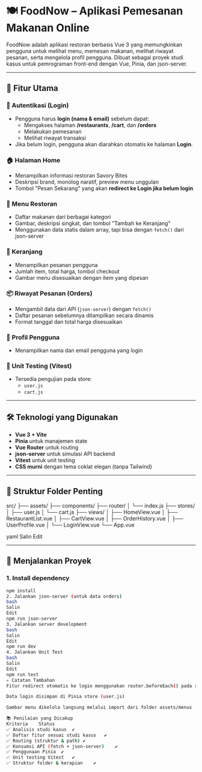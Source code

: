 # 🍽️ FoodNow – Aplikasi Pemesanan Makanan Online

FoodNow adalah aplikasi restoran berbasis Vue 3 yang memungkinkan pengguna untuk melihat menu, memesan makanan, melihat riwayat pesanan, serta mengelola profil pengguna. Dibuat sebagai proyek studi kasus untuk pemrograman front-end dengan Vue, Pinia, dan json-server.

---

## 🚀 Fitur Utama

### 🔐 Autentikasi (Login)
- Pengguna harus **login (nama & email)** sebelum dapat:
  - Mengakses halaman **/restaurants**, **/cart**, dan **/orders**
  - Melakukan pemesanan
  - Melihat riwayat transaksi
- Jika belum login, pengguna akan diarahkan otomatis ke halaman **Login**.

### 🏠 Halaman Home
- Menampilkan informasi restoran Savory Bites
- Deskripsi brand, monolog naratif, preview menu unggulan
- Tombol "Pesan Sekarang" yang akan **redirect ke Login jika belum login**

### 🍴 Menu Restoran
- Daftar makanan dari berbagai kategori
- Gambar, deskripsi singkat, dan tombol "Tambah ke Keranjang"
- Menggunakan data statis dalam array, tapi bisa dengan `fetch()` dari json-server

### 🛒 Keranjang
- Menampilkan pesanan pengguna
- Jumlah item, total harga, tombol checkout
- Gambar menu disesuaikan dengan item yang dipesan

### 📦 Riwayat Pesanan (Orders)
- Mengambil data dari API (`json-server`) dengan `fetch()`
- Daftar pesanan sebelumnya ditampilkan secara dinamis
- Format tanggal dan total harga disesuaikan

### 👤 Profil Pengguna
- Menampilkan nama dan email pengguna yang login

### 🧪 Unit Testing (Vitest)
- Tersedia pengujian pada store:
  - `user.js`
  - `cart.js`

---

## 🛠️ Teknologi yang Digunakan

- **Vue 3 + Vite**
- **Pinia** untuk manajemen state
- **Vue Router** untuk routing
- **json-server** untuk simulasi API backend
- **Vitest** untuk unit testing
- **CSS murni** dengan tema coklat elegan (tanpa Tailwind)

---

## 📂 Struktur Folder Penting

src/
├── assets/
├── components/
├── router/
│ └── index.js
├── stores/
│ ├── user.js
│ └── cart.js
├── views/
│ ├── HomeView.vue
│ ├── RestaurantList.vue
│ ├── CartView.vue
│ ├── OrderHistory.vue
│ ├── UserProfile.vue
│ └── LoginView.vue
└── App.vue

yaml
Salin
Edit

---

## 🔁 Menjalankan Proyek

### 1. Install dependency
```bash
npm install
2. Jalankan json-server (untuk data orders)
bash
Salin
Edit
npm run json-server
3. Jalankan server development
bash
Salin
Edit
npm run dev
4. Jalankan Unit Test
bash
Salin
Edit
npm run test
✍️ Catatan Tambahan
Fitur redirect otomatis ke login menggunakan router.beforeEach() pada router/index.js

Data login disimpan di Pinia store (user.js)

Gambar menu dikelola langsung melalui import dari folder assets/menus

📚 Penilaian yang Dicakup
Kriteria	Status
✅ Analisis studi kasus	✔️
✅ Daftar fitur sesuai studi kasus	✔️
✅ Routing (struktur & path)	✔️
✅ Konsumsi API (fetch + json-server)	✔️
✅ Penggunaan Pinia	✔️
✅ Unit testing Vitest	✔️
✅ Struktur folder & kerapian	✔️